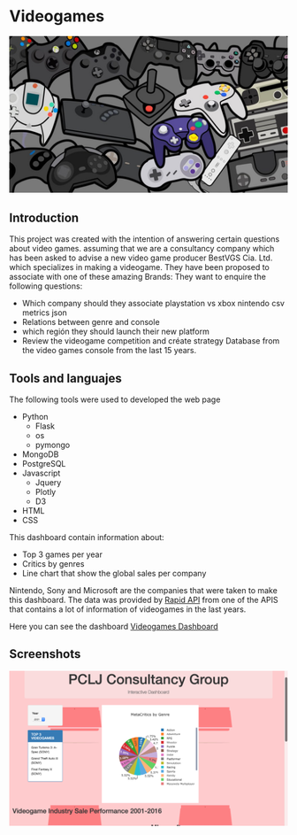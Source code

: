 # Videogames

[![](img/games.jpg)]()     

## Introduction

This project was created with the intention of answering certain questions about video games.
assuming that we are a consultancy company which has been asked to advise a new video game producer BestVGS Cia. Ltd. which specializes in making a videogame. They have been proposed to associate with one of these amazing Brands: They want to enquire the following questions:

- Which company should they associate playstation vs xbox nintendo csv metrics json
- Relations between genre and console
- which región they should launch their new platform
- Review the videogame competition and créate strategy Database from the video games console from the last 15 years. 

## Tools and languajes

The following tools were used to developed the web page
+ Python
  + Flask
  + os
  + pymongo
+ MongoDB
+ PostgreSQL
+ Javascript
  + Jquery
  + Plotly
  + D3
+ HTML
+ CSS

This dashboard contain information about: 

- Top 3 games per year
- Critics by genres
- Line chart that show the global sales per company

Nintendo, Sony and Microsoft are the companies that were taken to make this dashboard. The data was provided by [Rapid API](https://rapidapi.com/marketplace "API") from one of the APIS that contains a lot of information of videogames in the last years.

Here you can see the dashboard
[Videogames Dashboard](https://pclj-videogames.herokuapp.com "PCLJ Consultancy Group")

## Screenshots

[![](img/1.png)]()
